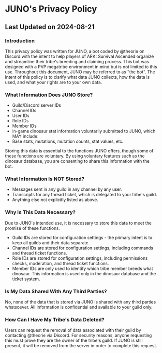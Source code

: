 # JUNO's Privacy Policy
## Last Updated on 2024-08-21
### Introduction
This privacy policy was written for JUNO, a bot coded by @theorie on Discord with the intent to help players of ARK: Survival Ascended organize and streamline their tribe's breeding and claiming process. This bot was designed with a PVP megatribe environment in mind but is not limited to this use. Throughout this document, JUNO may be referred to as "the bot". The intent of this policy is to clarify what data JUNO collects, how the data is used, and what your rights are to your own data.
### What Information Does JUNO Store?
* Guild/Discord server IDs
* Channel IDs
* User IDs
* Role IDs
* Member IDs
* In-game dinosaur stat information voluntarily submitted to JUNO, which MAY include:
 * Base stats, mutations, mutation counts, stat values, etc.

Storing this data is essential to the functions JUNO offers, though some of these functions are voluntary. By using voluntary features such as the dinosaur database, you are consenting to share this information with the bot.
### What Information Is NOT Stored?
* Messages sent in any guild in any channel by any user.
* Transcripts for any thread ticket, which is delegated to your tribe's guild.
* Anything else not explicitly listed as above.
### Why Is This Data Necessary?
Due to JUNO's intended use, it is necessary to store this data to meet the promise of these functions.

* Guild IDs are stored for configuration settings - the primary intent is to keep all guilds and their data separate.
* Channel IDs are stored for configuration settings, including commands and thread ticket functions. 
* Role IDs are stored for configuration settings, including permissions checks, moderation, and thread ticket functions. 
* Member IDs are only used to identify which tribe member breeds what dinosaur. This information is used only in the dinosaur database and the ticket system.

### Is My Data Shared With Any Third Parties?
No, none of the data that is stored via JUNO is shared with any third parties whatsoever. All information is confidential and available to your guild only.
### How Can I Have My Tribe's Data Deleted?
Users can request the removal of data associated with their guild by contacting @theorie via Discord. For security reasons, anyone requesting this must prove they are the owner of the tribe's guild. If JUNO is still present, it will be removed from the server in order to complete this request.
